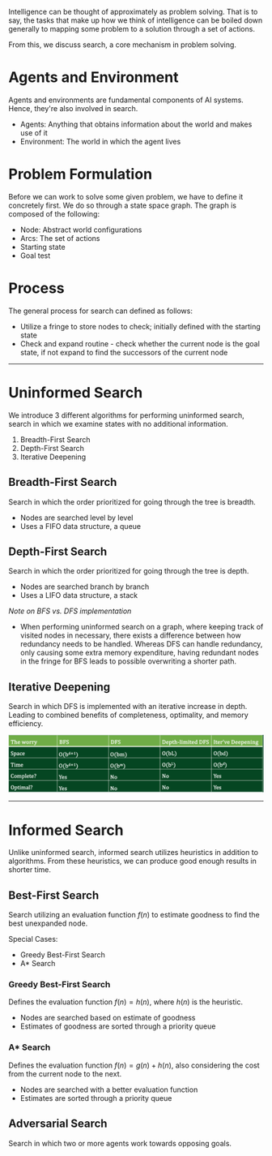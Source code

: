 Intelligence can be thought of approximately as problem solving. That is to say, the tasks that make up how we think of intelligence can be boiled down generally to mapping some problem to a solution through a set of actions. 

From this, we discuss search, a core mechanism in problem solving.

# Agents and Environment
Agents and environments are fundamental components of AI systems. Hence, they're also involved in search.

- Agents: Anything that obtains information about the world and makes use of it
- Environment: The world in which the agent lives

# Problem Formulation
Before we can work to solve some given problem, we have to define it concretely first. We do so through a state space graph. The graph is composed of the following:
- Node: Abstract world configurations
- Arcs: The set of actions
- Starting state
- Goal test

# Process
The general process for search can defined as follows:
- Utilize a fringe to store nodes to check; initially defined with the starting state
- Check and expand routine - check whether the current node is the goal state, if not expand to find the successors of the current node

---
# Uninformed Search
We introduce 3 different algorithms for performing uninformed search, search in which we examine states with no additional information.
1) Breadth-First Search
2) Depth-First Search
3) Iterative Deepening

## Breadth-First Search
Search in which the order prioritized for going through the tree is breadth. 

- Nodes are searched level by level
- Uses a FIFO data structure, a queue

## Depth-First Search
Search in which the order prioritized for going through the tree is depth.

- Nodes are searched branch by branch
- Uses a LIFO data structure, a stack

*Note on BFS vs. DFS implementation*
- When performing uninformed search on a graph, where keeping track of visited nodes in necessary, there exists a difference between how redundancy needs to be handled. Whereas DFS can handle redundancy, only causing some extra memory expenditure, having redundant nodes in the fringe for BFS leads to possible overwriting a shorter path.

## Iterative Deepening
Search in which DFS is implemented with an iterative increase in depth. Leading to combined benefits of completeness, optimality, and memory efficiency.

![Uninformed Search Algorithms](uninformed-search-algos.png)

---
# Informed Search
Unlike uninformed search, informed search utilizes heuristics in addition to algorithms. From these heuristics, we can produce good enough results in shorter time.

## Best-First Search
Search utilizing an evaluation function $f(n)$ to estimate goodness to find the best unexpanded node.

Special Cases:
- Greedy Best-First Search
- A* Search

### Greedy Best-First Search
Defines the evaluation function $f(n) = h(n)$, where $h(n)$ is the heuristic. 

- Nodes are searched based on estimate of goodness
- Estimates of goodness are sorted through a priority queue

### A* Search
Defines the evaluation function $f(n) = g(n) + h(n)$, also considering the cost from the current node to the next.

- Nodes are searched with a better evaluation function
- Estimates are sorted through a priority queue

## Adversarial Search
Search in which two or more agents work towards opposing goals.

